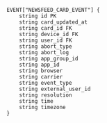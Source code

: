     EVENT["NEWSFEED_CARD_EVENT"] {
        string id PK
        string card_updated_at
        string card_id FK
        string device_id FK
        string user_id FK
        string abort_type
        string abort_log
        string app_group_id
        string app_id
        string browser
        string carrier
        string event_type
        string external_user_id
        string resolution
        string time
        string timezone
    }
